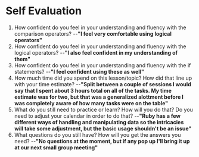 # Self Evaluation

1. How confident do you feel in your understanding and fluency with the comparison operators? --**"I feel very comfortable using logical operators"**
1. How confident do you feel in your understanding and fluency with the logical operators? --**"I also feel confident in my understanding of them"**
1. How confident do you feel in your understanding and fluency with the if statements? --**"I feel confident using these as well"**
1. How much time did you spend on this lesson/topic? How did that line up with your time estimate? --**"Split between a couple of sessions I would say that I spent about 3 hours total on all of the tasks. My time estimate was for two, but that was a generalized alottment before I was completely aware of how many tasks were on the table"**
1. What do you still need to practice or learn? How will you do that? Do you need to adjust your calendar in order to do that? --**"Ruby has a few different ways of handling and manipulating data so the intricacies will take some adjustment, but the basic usage shouldn't be an issue"**
1. What questions do you still have? How will you get the answers you need? --**"No questions at the moment, but if any pop up I'll bring it up at our next small group meeting"**
